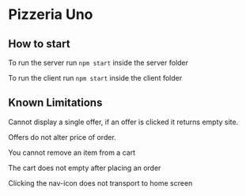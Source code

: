 # Pizzeria Uno

## How to start
To run the server run ` npm start ` inside the server folder

To run the client run ` npm start ` inside the client folder

## Known Limitations

Cannot display a single offer, if an offer is clicked it returns empty site.

Offers do not alter price of order.

You cannot remove an item from a cart

The cart does not empty after placing an order

Clicking the nav-icon does not transport to home screen